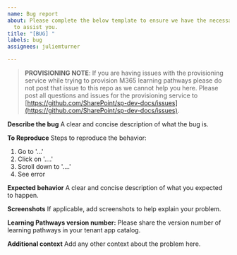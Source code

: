 ```yaml
---
name: Bug report
about: Please complete the below template to ensure we have the necessary details
  to assist you.
title: "[BUG] "
labels: bug
assignees: juliemturner

---
```


>**PROVISIONING NOTE**: If you are having issues with the provisioning service while trying to provision M365 learning pathways please do not post that issue to this repo as we cannot help you here. Please post all questions and issues for the provisioning service to [https://github.com/SharePoint/sp-dev-docs/issues](https://github.com/SharePoint/sp-dev-docs/issues).

**Describe the bug**
A clear and concise description of what the bug is.

**To Reproduce**
Steps to reproduce the behavior:
1. Go to '...'
2. Click on '....'
3. Scroll down to '....'
4. See error

**Expected behavior**
A clear and concise description of what you expected to happen.

**Screenshots**
If applicable, add screenshots to help explain your problem.

**Learning Pathways version number:**
Please share the version number of learning pathways in your tenant app catalog.

**Additional context**
Add any other context about the problem here.
